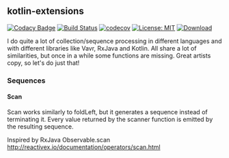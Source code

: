 ## kotlin-extensions
[![Codacy Badge](https://api.codacy.com/project/badge/Grade/81a9a254ed8545c6b42cabb6ab28d0c7)](https://app.codacy.com/app/yuriy.kulikov.87/kotlin-extensions?utm_source=github.com&utm_medium=referral&utm_content=yuriykulikov/kotlin-extensions&utm_campaign=Badge_Grade_Dashboard)
[![Build Status](https://travis-ci.org/yuriykulikov/kotlin-extensions.svg?branch=master)](https://travis-ci.org/yuriykulikov/kotlin-extensions)
[![codecov](https://codecov.io/gh/yuriykulikov/kotlin-extensions/branch/master/graph/badge.svg)](https://codecov.io/gh/yuriykulikov/kotlin-extensions)
[![License: MIT](https://img.shields.io/badge/License-MIT-yellow.svg)](https://opensource.org/licenses/MIT)
[ ![Download](https://api.bintray.com/packages/yuriykulikov/kotlin-extensions/kotlin-extensions-collections/images/download.svg) ](https://bintray.com/yuriykulikov/kotlin-extensions/kotlin-extensions-collections/_latestVersion)

I do quite a lot of collection/sequence processing in different languages and with different libraries like Vavr, RxJava and Kotlin. All share a lot of similarities, but once in a while some functions are missing. Great artists copy, so let's do just that!

### Sequences
#### Scan
Scan works similarly to foldLeft, but it generates a sequence instead of terminating it. Every value returned by the scanner function is emitted by the resulting sequence.

Inspired by RxJava Observable.scan http://reactivex.io/documentation/operators/scan.html